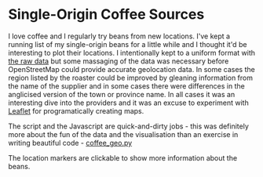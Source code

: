 <!-- 
.. title: Single-origin coffee sources
.. slug: single-origin-coffee-sources
.. date: 2015-05-29 13:50:11 UTC+10:00
.. spellcheck_exceptions: geolocated,Javascript,LatLng,OpenStreetMap,addPoints,addTo,clickable,geo,geolocation,href,https,openstreetmap,png,programatically,px,py,setView,tileLayer
.. tags: 
.. stylesheet_urls: /assets/leaflet-0.7.3/leaflet.css,/assets/single_origin_coffee.css
.. script_urls: /assets/leaflet-0.7.3/leaflet.js,/assets/single_origin_coffee.js
.. link: 
.. description: 
.. type: text
.. template: project.tmpl
-->

Single-Origin Coffee Sources
============================

I love coffee and I regularly try beans from new locations. I've kept a running list of my single-origin beans for a little while and I thought it'd be interesting to plot their locations. I intentionally kept to a uniform format with [the raw data](https://github.com/edwinsteele/wordspeak.org/blob/master/files/assets/single_origin_coffee_data.txt) but some massaging of the data was necessary before OpenStreetMap could provide accurate geolocation data. In some cases the region listed by the roaster could be improved by gleaning information from the name of the supplier and in some cases there were differences in the anglicised version of the town or province name. In all cases it was an interesting dive into the providers and it was an excuse to experiment with [Leaflet](http://leafletjs.com/) for programatically creating maps.

The script and the Javascript are quick-and-dirty jobs - this was definitely more about the fun of the data and the visualisation than an exercise in writing beautiful code - [coffee_geo.py](https://github.com/edwinsteele/wordspeak.org/blob/master/coffee_geo.py)

The location markers are clickable to show more information about the beans.

<div id="map"></div>

